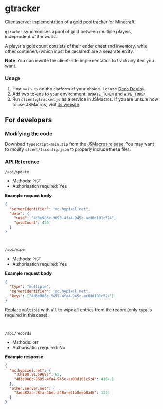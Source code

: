 # gtracker

Client/server implementation of a gold pool tracker for Minecraft.

`gtracker` synchronises a pool of gold between multiple players, independent of the world.

A player's gold count consists of their ender chest and inventory, while other containers (which must be declared) are a separate entity.

**Note**: You can rewrite the client-side implementation to track any item you want.

### Usage

1. Host `main.ts` on the platform of your choice. I chose [Deno Deploy](https://deno.com/deploy).
2. Add two tokens to your environment: `UPDATE_TOKEN` and `WIPE_TOKEN`.
3. Run `client/gtracker.js` as a service in JSMacros. If you are unsure how to use JSMacros, visit [its website](https://jsmacros.wagyourtail.xyz/).

## For developers

### Modifying the code

Download `typescript-main.zip` from the [JSMacros release](https://github.com/JsMacros/JsMacros/releases/tag/1.9.2). You may want to modify `client/tsconfig.json` to properly include these files.

### API Reference

`/api/update`

- Methods: `POST`
- Authorisation required: Yes

**Example request body**

```json
{
  "serverIdentifier": "mc.hypixel.net",
  "data": {
    "uuid": "4d3e986c-9695-4fa4-945c-ac00d101c524",
    "goldCount": 420
  }
}
```

<br>

`/api/wipe`

- Methods: `POST`
- Authorisation required: Yes

**Example request body**

```json
{
  "type": "multiple",
  "serverIdentifier": "mc.hypixel.net",
  "keys": ["4d3e986c-9695-4fa4-945c-ac00d101c524"]
}
```

Replace `multiple` with `all` to wipe all entries from the record (only `type` is required in this case).

<br>

`/api/records`

- Methods: `GET`
- Authorisation required: No

**Example response**

```json
{
  "mc.hypixel.net": {
    "[C@100,91,6969]": 62,
    "4d3e986c-9695-4fa4-945c-ac00d101c524": 4164.1
  },
  "other.server.net": {
    "2aea82aa-d8fa-4be1-a48a-e3fb0eeb8ad5": 1234
  }
}
```
